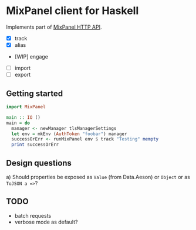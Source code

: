 # MixPanel client for Haskell

Implements part of [MixPanel HTTP API](https://mixpanel.com/help/reference/http).

- [x] track
- [x] alias
- [WIP] engage
- [ ] import
- [ ] export

## Getting started

```haskell
import MixPanel

main :: IO ()
main = do
  manager <- newManager tlsManagerSettings
  let env = mkEnv (AuthToken "foobar") manager
  successOrErr <- runMixPanel env $ track "Testing" mempty
  print successOrErr
```

## Design questions

a) Should properties be exposed as `Value` (from Data.Aeson) or `Object` or as `ToJSON a =>`?


## TODO

- batch requests
- verbose mode as default?
